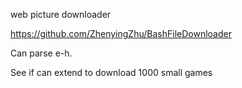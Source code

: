 web picture downloader

https://github.com/ZhenyingZhu/BashFileDownloader

Can parse e-h.

See if can extend to download 1000 small games